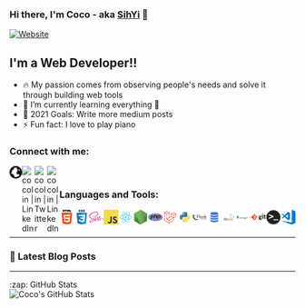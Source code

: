 ### Hi there, I'm Coco - aka [SihYi][website] 👋

[![Website](https://img.shields.io/website?label=sihyi.com&style=for-the-badge&url=https%3A%2F%2Fsihyi.com)](https://sihyi.com)

## I'm a Web Developer!!

- 🔥 My passion comes from observing people's needs and solve it through building web tools
- 🌱 I’m currently learning everything 🤣
- 🥅 2021 Goals: Write more medium posts
- ⚡ Fun fact: I love to play piano

### Connect with me:

[<img align="left" alt="sihyi.com" width="22px" src="https://raw.githubusercontent.com/iconic/open-iconic/master/svg/globe.svg" />][website]
[<img align="left" alt="cocolin | LinkedIn" width="22px" src="https://cdn.jsdelivr.net/npm/simple-icons@v3/icons/linkedin.svg" />][linkedin]
[<img align="left" alt="cocolin | Twitter" width="22px" src="https://cdn.jsdelivr.net/npm/simple-icons@v3/icons/twitter.svg" />][twitter]
[<img align="left" alt="cocolin | LinkedIn" width="22px" src="https://cdn.jsdelivr.net/npm/simple-icons@3.13.0/icons/medium.svg" />][medium]

<br />

### Languages and Tools:

[<img align="left" alt="HTML5" width="26px" src="https://raw.githubusercontent.com/github/explore/80688e429a7d4ef2fca1e82350fe8e3517d3494d/topics/html/html.png" />][html5]
[<img align="left" alt="CSS3" width="26px" src="https://raw.githubusercontent.com/github/explore/80688e429a7d4ef2fca1e82350fe8e3517d3494d/topics/css/css.png" />][css3]
[<img align="left" alt="Sass" width="26px" src="https://raw.githubusercontent.com/github/explore/80688e429a7d4ef2fca1e82350fe8e3517d3494d/topics/sass/sass.png" />][sass]
[<img align="left" alt="JavaScript" width="26px" src="https://raw.githubusercontent.com/github/explore/80688e429a7d4ef2fca1e82350fe8e3517d3494d/topics/javascript/javascript.png" />][javascript]
[<img align="left" alt="React" width="26px" src="https://raw.githubusercontent.com/github/explore/80688e429a7d4ef2fca1e82350fe8e3517d3494d/topics/react/react.png" />][react]
[<img align="left" alt="Node.js" width="26px" src="https://raw.githubusercontent.com/github/explore/80688e429a7d4ef2fca1e82350fe8e3517d3494d/topics/nodejs/nodejs.png" />][nodejs]
[<img align="left" alt="PHP" width="26px" src="https://raw.githubusercontent.com/github/explore/ccc16358ac4530c6a69b1b80c7223cd2744dea83/topics/php/php.png" />][php]
[<img align="left" alt="Laravel" width="26px" src="https://raw.githubusercontent.com/github/explore/56a826d05cf762b2b50ecbe7d492a839b04f3fbf/topics/laravel/laravel.png" />][laravel]
[<img align="left" alt="Python" width="26px" src="https://raw.githubusercontent.com/github/explore/80688e429a7d4ef2fca1e82350fe8e3517d3494d/topics/python/python.png" />][python]
[<img align="left" alt="Flask" width="26px" src="https://raw.githubusercontent.com/github/explore/80688e429a7d4ef2fca1e82350fe8e3517d3494d/topics/flask/flask.png" />][flask]
[<img align="left" alt="SQL" width="26px" src="https://raw.githubusercontent.com/github/explore/80688e429a7d4ef2fca1e82350fe8e3517d3494d/topics/sql/sql.png" />][sql]
[<img align="left" alt="MySQL" width="26px" src="https://raw.githubusercontent.com/github/explore/80688e429a7d4ef2fca1e82350fe8e3517d3494d/topics/mysql/mysql.png" />][mysql]
[<img align="left" alt="MongoDB" width="26px" src="https://raw.githubusercontent.com/github/explore/80688e429a7d4ef2fca1e82350fe8e3517d3494d/topics/mongodb/mongodb.png" />][mongodb]
[<img align="left" alt="Git" width="26px" src="https://raw.githubusercontent.com/github/explore/80688e429a7d4ef2fca1e82350fe8e3517d3494d/topics/git/git.png" />][git]
[<img align="left" alt="Terminal" width="26px" src="https://raw.githubusercontent.com/github/explore/80688e429a7d4ef2fca1e82350fe8e3517d3494d/topics/terminal/terminal.png" />][terminal]
[<img align="left" alt="Visual Studio Code" width="26px" src="https://raw.githubusercontent.com/github/explore/80688e429a7d4ef2fca1e82350fe8e3517d3494d/topics/visual-studio-code/visual-studio-code.png" />][visual-studio-code]

<br />
<br />

---

### 📕 Latest Blog Posts

<!-- BLOG-POST-LIST:START -->
<!-- BLOG-POST-LIST:END -->

---

<summary>:zap: GitHub Stats</summary>
<img align="left" alt="Coco's GitHub Stats" src="https://github-readme-stats.vercel.app/api?username=cocolin041&show_icons=true&hide_border=true" />


[website]: https://sihyi.com
[twitter]: https://twitter.com/cocolin041
[linkedin]: https://linkedin.com/in/cocosihyilin
[medium]: https://medium.com/@cocolin041

[html5]: https://github.com/topics/html5
[css3]: https://github.com/topics/css
[sass]: https://github.com/topics/sass
[javascript]: https://github.com/topics/javascript
[react]: https://github.com/topics/react
[nodejs]: https://github.com/topics/nodejs
[php]: https://github.com/topics/php
[laravel]: https://github.com/topics/laravel
[python]: https://github.com/topics/python
[flask]: https://github.com/topics/flask
[sql]: https://github.com/topics/sql
[mysql]: https://github.com/topics/mysql
[mongodb]: https://github.com/topics/mongodb
[git]: https://github.com/topics/git
[terminal]: https://github.com/topics/terminal
[visual-studio-code]: https://github.com/topics/visual-studio-code
